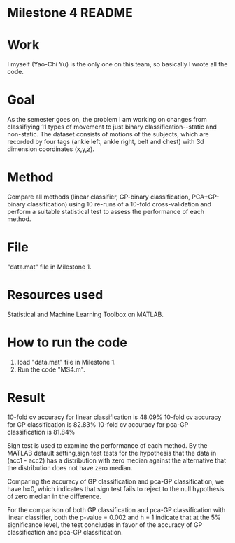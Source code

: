 Milestone 4 README
===========

Work
===========
I myself (Yao-Chi Yu) is the only one on this team, so basically I wrote all the code.

Goal 
===========
As the semester goes on, the problem I am working on changes from classifiying 11 types of movement to just binary classification--static and non-static. The dataset consists of motions of the subjects, which are recorded by four tags (ankle left, ankle right, belt and chest) with 3d dimension coordinates (x,y,z).

Method
===========
Compare all methods (linear classifier, GP-binary classification, PCA+GP-binary classification) using 10 re-runs of a 10-fold cross-validation and perform a suitable statistical test to assess the performance of each method.

File
===========
"data.mat" file in Milestone 1.

Resources used
===========
Statistical and Machine Learning Toolbox on MATLAB.

How to run the code
===========
1. load "data.mat" file in Milestone 1.
2. Run the code "MS4.m".

Result
===========
10-fold cv accuracy for linear classification is 48.09%
10-fold cv accuracy for GP classification is 82.83%
10-fold cv accuracy for pca-GP classification is 81.84%

Sign test is used to examine the performance of each method. By the MATLAB default setting,sign test tests for the hypothesis that the data in (acc1 - acc2) has a distribution with zero median against the alternative that the distribution does not have zero median.

Comparing the accuracy of GP classification and pca-GP classification, we have h=0, which indicates that sign test fails to reject to the null hypothesis of zero median in the difference.

For the comparison of both GP classification and pca-GP classification with linear classifier, both the p-value = 0.002 and h = 1 indicate that at the 5% significance level, the test concludes in favor of the accuracy of GP classification and pca-GP classification.
